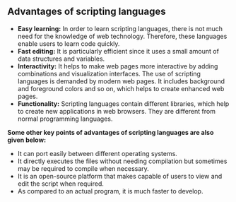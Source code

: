 ## Advantages of scripting languages

-   **Easy learning:** In order to learn scripting languages, there is not much need for the knowledge of web technology. Therefore, these languages enable users to learn code quickly.
-   **Fast editing:** It is particularly efficient since it uses a small amount of data structures and variables.
-   **Interactivity:** It helps to make web pages more interactive by adding combinations and visualization interfaces. The use of scripting languages is demanded by modern web pages. It includes background and foreground colors and so on, which helps to create enhanced web pages.
-   **Functionality:** Scripting languages contain different libraries, which help to create new applications in web browsers. They are different from normal programming languages.

**Some other key points of advantages of scripting languages are also given below:**

-   It can port easily between different operating systems.
-   It directly executes the files without needing compilation but sometimes may be required to compile when necessary.
-   It is an open-source platform that makes capable of users to view and edit the script when required.
-   As compared to an actual program, it is much faster to develop.

